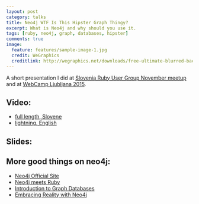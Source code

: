 ```yaml
---
layout: post
category: talks
title: Neo4j WTF Is This Hipster Graph Thingy?
excerpt: What is Neo4j and why should you use it.
tags: [ruby, neo4j, graph, databases, hipster]
comments: true
image:
  feature: features/sample-image-1.jpg
  credit: WeGraphics
  creditlink: http://wegraphics.net/downloads/free-ultimate-blurred-background-pack/
---
```


A short presentation I did at [Slovenia Ruby User Group November meetup](http://www.rug.si/2014/11/28/november-meetup-recap/) and at [WebCamp Ljubljana 2015](http://2015.webcamp.si/).

## Video:

- [full length, Slovene](https://www.youtube.com/watch?v=x4jaZeIAaKY)
- [lightning, English](http://video.webcamp.si/wc2015_lt_rekar_hipster_graph_thingy/)

## Slides:

<script async class="speakerdeck-embed" data-id="536e6090305d013297af32228b43df58" src="//speakerdeck.com/assets/embed.js"></script>

## More good things on neo4j:

- [Neo4j Official Site](http://neo4j.com/)
- [Neo4j meets Ruby](http://www.neo4j-ruby.org/)
- [Introduction to Graph Databases](https://www.airpair.com/neo4j/introduction-graph-databases)
- [Embracing Reality with Neo4j](http://nosqlasia.org/blog/embracing-reality-with-neo4j)
